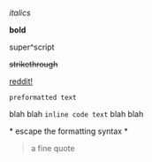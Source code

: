 *italics*

**bold**

super^script

~~strikethrough~~

[reddit!](http://reddit.com)

    preformatted text

blah blah `inline code text` blah blah

\* escape the formatting syntax \*

> a fine quote

